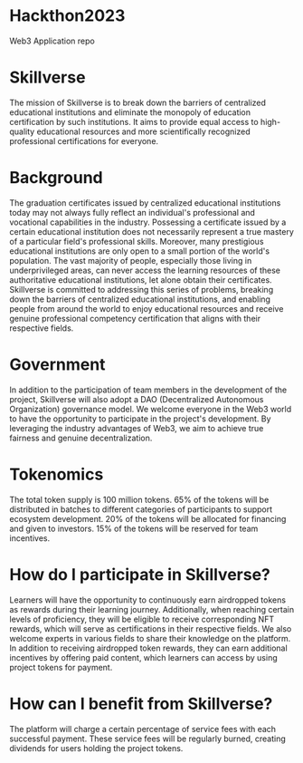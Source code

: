 # Hackthon2023
Web3 Application repo


# Skillverse
The mission of Skillverse is to break down the barriers of centralized educational institutions and eliminate the monopoly of education certification by such institutions. It aims to provide equal access to high-quality educational resources and more scientifically recognized professional certifications for everyone.

# Background
The graduation certificates issued by centralized educational institutions today may not always fully reflect an individual's professional and vocational capabilities in the industry. Possessing a certificate issued by a certain educational institution does not necessarily represent a true mastery of a particular field's professional skills. Moreover, many prestigious educational institutions are only open to a small portion of the world's population. The vast majority of people, especially those living in underprivileged areas, can never access the learning resources of these authoritative educational institutions, let alone obtain their certificates. Skillverse is committed to addressing this series of problems, breaking down the barriers of centralized educational institutions, and enabling people from around the world to enjoy educational resources and receive genuine professional competency certification that aligns with their respective fields.

# Government
In addition to the participation of team members in the development of the project, Skillverse will also adopt a DAO (Decentralized Autonomous Organization) governance model. We welcome everyone in the Web3 world to have the opportunity to participate in the project's development. By leveraging the industry advantages of Web3, we aim to achieve true fairness and genuine decentralization.

# Tokenomics
The total token supply is 100 million tokens. 65% of the tokens will be distributed in batches to different categories of participants to support ecosystem development. 20% of the tokens will be allocated for financing and given to investors. 15% of the tokens will be reserved for team incentives.

# How do I participate in Skillverse?
Learners will have the opportunity to continuously earn airdropped tokens as rewards during their learning journey. Additionally, when reaching certain levels of proficiency, they will be eligible to receive corresponding NFT rewards, which will serve as certifications in their respective fields. We also welcome experts in various fields to share their knowledge on the platform. In addition to receiving airdropped token rewards, they can earn additional incentives by offering paid content, which learners can access by using project tokens for payment.

# How can I benefit from Skillverse?
The platform will charge a certain percentage of service fees with each successful payment. These service fees will be regularly burned, creating dividends for users holding the project tokens.

